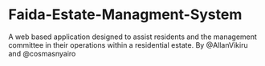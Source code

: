# Faida-Estate-Managment-System
A web based application designed to assist residents and the management committee in their operations within a residential estate.
By @AllanVikiru and @cosmasnyairo
